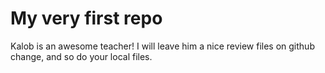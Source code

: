 # My very first repo

Kalob is an awesome teacher! I will leave him a nice review files on github change, and so do your local files.
